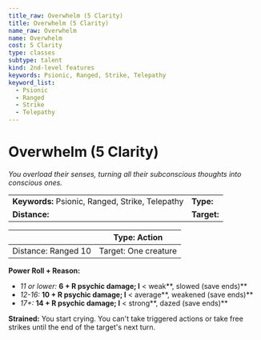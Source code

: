 ```yaml
---
title_raw: Overwhelm (5 Clarity)
title: Overwhelm (5 Clarity)
name_raw: Overwhelm
name: Overwhelm
cost: 5 Clarity
type: classes
subtype: talent
kind: 2nd-level features
keywords: Psionic, Ranged, Strike, Telepathy
keyword_list:
  - Psionic
  - Ranged
  - Strike
  - Telepathy
---
```


# Overwhelm (5 Clarity)

*You overload their senses, turning all their subconscious thoughts into conscious ones.*

|                                                  |             |
| :----------------------------------------------- | :---------- |
| **Keywords:** Psionic, Ranged, Strike, Telepathy | **Type:**   |
| **Distance:**                                    | **Target:** |

|                     | Type: Action         |
| ------------------- | -------------------- |
| Distance: Ranged 10 | Target: One creature |

**Power Roll + Reason:**

- *11 or lower:* **6 + R psychic damage; I** \< weak\*\*, slowed (save ends)\*\*
- *12-16:* **10 + R psychic damage; I** \< average\*\*, weakened (save ends)\*\*
- *17+:* **14 + R psychic damage; I** \< strong\*\*, dazed (save ends)\*\*

**Strained:** You start crying. You can't take triggered actions or take free strikes until the end of the target's next turn.
